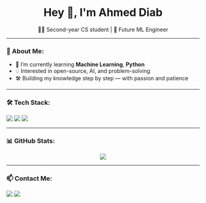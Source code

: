 <h1 align="center">Hey 👋, I'm Ahmed Diab</h1>
<p align="center">
  🧑‍🎓 Second-year CS student | 🚀 Future ML Engineer
</p>

---

### 🚀 About Me:
- 🔭 I’m currently learning **Machine Learning**, **Python**
- 💡 Interested in open-source, AI, and problem-solving
- 🛠️ Building my knowledge step by step — with passion and patience

---

### 🛠️ Tech Stack:
<p align="left">
  <img src="https://img.shields.io/badge/Python-3776AB?style=for-the-badge&logo=python&logoColor=white"/>
  <img src="https://img.shields.io/badge/Git-F05032?style=for-the-badge&logo=git&logoColor=white"/>
  <img src="https://img.shields.io/badge/GitHub-181717?style=for-the-badge&logo=github&logoColor=white"/>
</p>

---

### 📊 GitHub Stats:
<p align="center">
  <img src="https://github-readme-stats.vercel.app/api?username=AhmedDiab&show_icons=true&theme=tokyonight" />
</p>

---

### 📫 Contact Me:
<p>
  <a href="mailto:youremail@gmail.com"><img src="https://img.shields.io/badge/Gmail-D14836?style=for-the-badge&logo=gmail&logoColor=white"/></a>
  <a href="https://www.linkedin.com/in/ahmed-diab-103125344/"><img src="https://img.shields.io/badge/LinkedIn-0A66C2?style=for-the-badge&logo=linkedin&logoColor=white"/></a>
</p>
